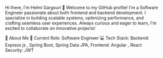 Hi there, I'm Helmi Gargouri 👋
Welcome to my GitHub profile! I'm a Software Engineer passionate about both frontend and backend development. I specialize in building scalable systems, optimizing performance, and crafting seamless user experiences. Always curious and eager to learn, I'm excited to collaborate on innovative projects!

🚀 About Me
🌟 Current Role: Software Engineer
💻 Tech Stack:
Backend: Express js , Spring Boot, Spring Data JPA, 
Frontend: Angular , React
Security:  JWT

<!--
**Helmi-Gargouri/Helmi-Gargouri** is a ✨ _special_ ✨ repository because its `README.md` (this file) appears on your GitHub profile.

Here are some ideas to get you started:

- 🔭 I’m currently working on ...
- 🌱 I’m currently learning ...
- 👯 I’m looking to collaborate on ...
- 🤔 I’m looking for help with ...
- 💬 Ask me about ...
- 📫 How to reach me: ...
- 😄 Pronouns: ...
- ⚡ Fun fact: ...
-->
